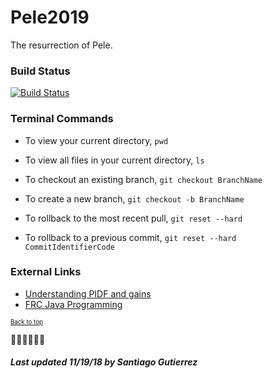 # Pele2019
The resurrection of Pele.

### Build Status
[![Build Status](https://travis-ci.org/entech281/Pele2019.svg?branch=master)](https://travis-ci.org/entech281/Pele2019)

### Terminal Commands
* To view your current directory, `pwd`
* To view all files in your current directory, `ls`

* To checkout an existing branch, `git checkout BranchName`
* To create a new branch, `git checkout -b BranchName`

* To rollback to the most recent pull, `git reset --hard`
* To rollback to a previous commit, `git reset --hard CommitIdentifierCode`

### External Links
- [Understanding PIDF and gains](https://github.com/entech281/Season_2018/wiki/Understanding-PIDF-and-gains)
- [FRC Java Programming](https://wpilib.screenstepslive.com/s/currentCS/m/java)

<sub><sup>[Back to top](#pele2019)</sup></sub>

💃🎵🥁🎤👏🏻

##### Last updated 11/19/18 by Santiago Gutierrez #####
